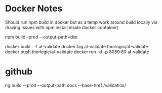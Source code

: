 # Docker Notes

Should run npm build in docker but as a temp work around build locally via (having issues with npm install inside docker container)

npm build -prod --output-path=dist


docker build . -t al-validate
docker tag al-validate thorlogic/al-validate
docker push thorlogic/al-validate
docker run -d -p 8080:80 al-validate

# github

ng build --prod --output-path docs --base-href /validation/